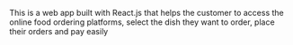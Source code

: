 This is a web app built with React.js that helps the
customer to access the online food ordering
platforms, select the dish they want to order,
place their orders and pay easily